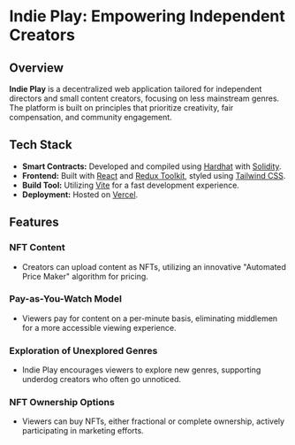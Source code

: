 # Indie Play: Empowering Independent Creators

## Overview

**Indie Play** is a decentralized web application tailored for independent directors and small content creators, focusing on less mainstream genres. The platform is built on principles that prioritize creativity, fair compensation, and community engagement.

## Tech Stack

- **Smart Contracts:** Developed and compiled using [Hardhat](https://hardhat.org/) with [Solidity](https://soliditylang.org/).
- **Frontend:** Built with [React](https://reactjs.org/) and [Redux Toolkit](https://redux-toolkit.js.org/), styled using [Tailwind CSS](https://tailwindcss.com/).
- **Build Tool:** Utilizing [Vite](https://vitejs.dev/) for a fast development experience.
- **Deployment:** Hosted on [Vercel](https://vercel.com/).

## Features

### NFT Content

- Creators can upload content as NFTs, utilizing an innovative "Automated Price Maker" algorithm for pricing.

### Pay-as-You-Watch Model

- Viewers pay for content on a per-minute basis, eliminating middlemen for a more accessible viewing experience.

### Exploration of Unexplored Genres

- Indie Play encourages viewers to explore new genres, supporting underdog creators who often go unnoticed.

### NFT Ownership Options

- Viewers can buy NFTs, either fractional or complete ownership, actively participating in marketing efforts.

